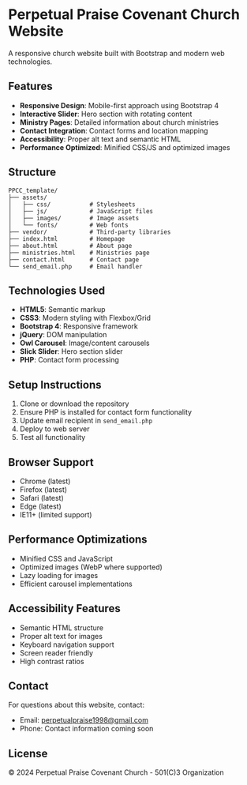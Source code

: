 # Perpetual Praise Covenant Church Website

A responsive church website built with Bootstrap and modern web technologies.

## Features

- **Responsive Design**: Mobile-first approach using Bootstrap 4
- **Interactive Slider**: Hero section with rotating content
- **Ministry Pages**: Detailed information about church ministries
- **Contact Integration**: Contact forms and location mapping
- **Accessibility**: Proper alt text and semantic HTML
- **Performance Optimized**: Minified CSS/JS and optimized images

## Structure

```
PPCC_template/
├── assets/
│   ├── css/           # Stylesheets
│   ├── js/            # JavaScript files
│   ├── images/        # Image assets
│   └── fonts/         # Web fonts
├── vendor/            # Third-party libraries
├── index.html         # Homepage
├── about.html         # About page
├── ministries.html    # Ministries page
├── contact.html       # Contact page
└── send_email.php     # Email handler
```

## Technologies Used

- **HTML5**: Semantic markup
- **CSS3**: Modern styling with Flexbox/Grid
- **Bootstrap 4**: Responsive framework
- **jQuery**: DOM manipulation
- **Owl Carousel**: Image/content carousels
- **Slick Slider**: Hero section slider
- **PHP**: Contact form processing

## Setup Instructions

1. Clone or download the repository
2. Ensure PHP is installed for contact form functionality
3. Update email recipient in `send_email.php`
4. Deploy to web server
5. Test all functionality

## Browser Support

- Chrome (latest)
- Firefox (latest)
- Safari (latest)
- Edge (latest)
- IE11+ (limited support)

## Performance Optimizations

- Minified CSS and JavaScript
- Optimized images (WebP where supported)
- Lazy loading for images
- Efficient carousel implementations

## Accessibility Features

- Semantic HTML structure
- Proper alt text for images
- Keyboard navigation support
- Screen reader friendly
- High contrast ratios

## Contact

For questions about this website, contact:
- Email: perpetualpraise1998@gmail.com
- Phone: Contact information coming soon

## License

© 2024 Perpetual Praise Covenant Church - 501(C)3 Organization